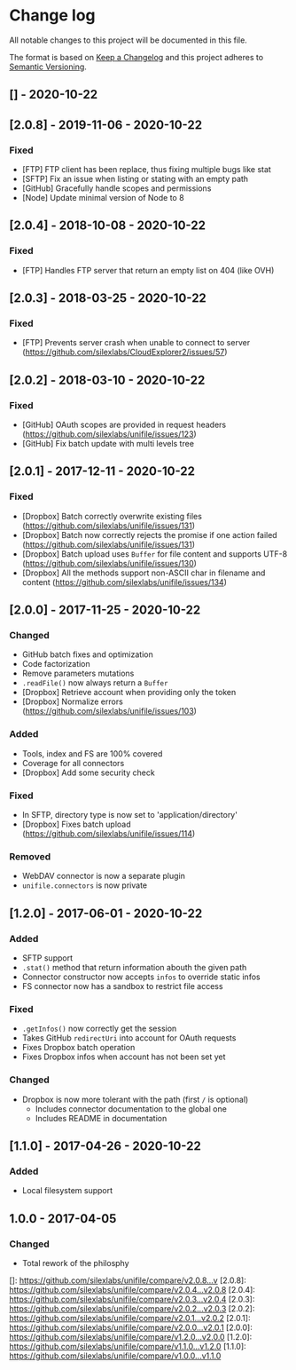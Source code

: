 # Change log
All notable changes to this project will be documented in this file.

The format is based on [Keep a Changelog](http://keepachangelog.com/) and this project adheres to [Semantic Versioning](http://semver.org/).

## [] - 2020-10-22

## [2.0.8] - 2019-11-06 - 2020-10-22
### Fixed
- [FTP] FTP client has been replace, thus fixing multiple bugs like stat
- [SFTP] Fix an issue when listing or stating with an empty path
- [GitHub] Gracefully handle scopes and permissions
- [Node] Update minimal version of Node to 8

## [2.0.4] - 2018-10-08 - 2020-10-22
### Fixed
- [FTP] Handles FTP server that return an empty list on 404 (like OVH)

## [2.0.3] - 2018-03-25 - 2020-10-22
### Fixed
- [FTP] Prevents server crash when unable to connect to server (https://github.com/silexlabs/CloudExplorer2/issues/57)

## [2.0.2] - 2018-03-10 - 2020-10-22
### Fixed
- [GitHub] OAuth scopes are provided in request headers (https://github.com/silexlabs/unifile/issues/123)
- [GitHub] Fix batch update with multi levels tree

## [2.0.1] - 2017-12-11 - 2020-10-22
### Fixed
- [Dropbox] Batch correctly overwrite existing files (https://github.com/silexlabs/unifile/issues/131)
- [Dropbox] Batch now correctly rejects the promise if one action failed (https://github.com/silexlabs/unifile/issues/131)
- [Dropbox] Batch upload uses `Buffer` for file content and supports UTF-8 (https://github.com/silexlabs/unifile/issues/130)
- [Dropbox] All the methods support non-ASCII char in filename and content (https://github.com/silexlabs/unifile/issues/134)

## [2.0.0] - 2017-11-25 - 2020-10-22
### Changed
- GitHub batch fixes and optimization
- Code factorization
- Remove parameters mutations
- `.readFile()` now always return a `Buffer`
- [Dropbox] Retrieve account when providing only the token
- [Dropbox] Normalize errors (https://github.com/silexlabs/unifile/issues/103)

### Added
- Tools, index and FS are 100% covered
- Coverage for all connectors
- [Dropbox] Add some security check

### Fixed
- In SFTP, directory type is now set to 'application/directory'
- [Dropbox] Fixes batch upload (https://github.com/silexlabs/unifile/issues/114)

### Removed
- WebDAV connector is now a separate plugin
- `unifile.connectors` is now private

## [1.2.0] - 2017-06-01 - 2020-10-22
### Added
- SFTP support
- `.stat()` method that return information abouth the given path
- Connector constructor now accepts `infos` to override static infos
- FS connector now has a sandbox to restrict file access

### Fixed
- `.getInfos()` now correctly get the session
- Takes GitHub `redirectUri` into account for OAuth requests
- Fixes Dropbox batch operation
- Fixes Dropbox infos when account has not been set yet

### Changed
- Dropbox is now more tolerant with the path (first `/` is optional)
  - Includes connector documentation to the global one
  - Includes README in documentation

## [1.1.0] - 2017-04-26 - 2020-10-22
### Added
  - Local filesystem support

## 1.0.0 - 2017-04-05
### Changed
  - Total rework of the philosphy

[]: https://github.com/silexlabs/unifile/compare/v2.0.8...v
[2.0.8]: https://github.com/silexlabs/unifile/compare/v2.0.4...v2.0.8
[2.0.4]: https://github.com/silexlabs/unifile/compare/v2.0.3...v2.0.4
[2.0.3]: https://github.com/silexlabs/unifile/compare/v2.0.2...v2.0.3
[2.0.2]: https://github.com/silexlabs/unifile/compare/v2.0.1...v2.0.2
[2.0.1]: https://github.com/silexlabs/unifile/compare/v2.0.0...v2.0.1
[2.0.0]: https://github.com/silexlabs/unifile/compare/v1.2.0...v2.0.0
[1.2.0]: https://github.com/silexlabs/unifile/compare/v1.1.0...v1.2.0
[1.1.0]: https://github.com/silexlabs/unifile/compare/v1.0.0...v1.1.0
